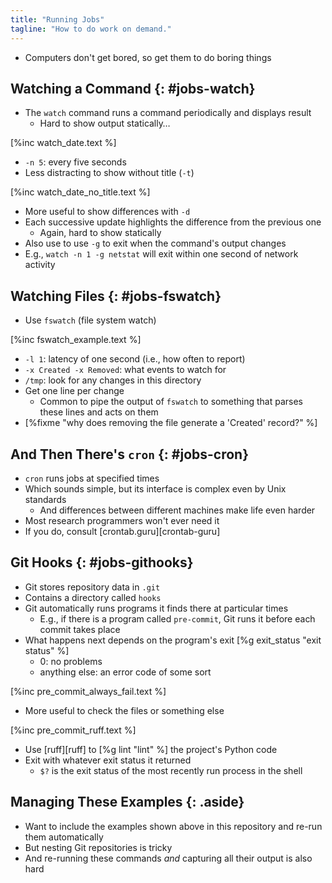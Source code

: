```yaml
---
title: "Running Jobs"
tagline: "How to do work on demand."
---
```


-   Computers don't get bored, so get them to do boring things

## Watching a Command {: #jobs-watch}

-   The `watch` command runs a command periodically and displays result
    -   Hard to show output statically…

[%inc watch_date.text %]

-   `-n 5`: every five seconds
-   Less distracting to show without title (`-t`)

[%inc watch_date_no_title.text %]

-   More useful to show differences with `-d`
-   Each successive update highlights the difference from the previous one
    -   Again, hard to show statically
-   Also use to use `-g` to exit when the command's output changes
-   E.g., `watch -n 1 -g netstat` will exit within one second of network activity

## Watching Files {: #jobs-fswatch}

-   Use `fswatch` (file system watch)

[%inc fswatch_example.text %]

-   `-l 1`: latency of one second (i.e., how often to report)
-   `-x Created -x Removed`: what events to watch for
-   `/tmp`: look for any changes in this directory
-   Get one line per change
    -   Common to pipe the output of `fswatch` to something that parses these lines and acts on them
-   [%fixme "why does removing the file generate a 'Created' record?" %]

## And Then There's `cron` {: #jobs-cron}

-   `cron` runs jobs at specified times
-   Which sounds simple, but its interface is complex even by Unix standards
    -   And differences between different machines make life even harder
-   Most research programmers won't ever need it
-   If you do, consult [crontab.guru][crontab-guru]

## Git Hooks {: #jobs-githooks}

-   Git stores repository data in `.git`
-   Contains a directory called `hooks`
-   Git automatically runs programs it finds there at particular times
    -   E.g., if there is a program called `pre-commit`, Git runs it before each commit takes place
-   What happens next depends on the program's exit [%g exit_status "exit status" %]
    -   0: no problems
    -   anything else: an error code of some sort

[%inc pre_commit_always_fail.text %]

-   More useful to check the files or something else

[%inc pre_commit_ruff.text %]

-   Use [ruff][ruff] to [%g lint "lint" %] the project's Python code
-   Exit with whatever exit status it returned
    -   `$?` is the exit status of the most recently run process in the shell

## Managing These Examples {: .aside}

-   Want to include the examples shown above in this repository and re-run them automatically
-   But nesting Git repositories is tricky
-   And re-running these commands *and* capturing all their output is also hard
